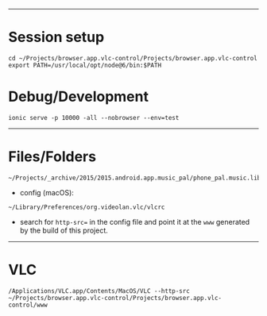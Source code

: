 

-------------------------------------------------------------------------------


Session setup
=============


```
cd ~/Projects/browser.app.vlc-control/Projects/browser.app.vlc-control
export PATH=/usr/local/opt/node@6/bin:$PATH
```


Debug/Development
=================


```
ionic serve -p 10000 -all --nobrowser --env=test
```


-------------------------------------------------------------------------------

Files/Folders
=============


```
~/Projects/_archive/2015/2015.android.app.music_pal/phone_pal.music.library/src/phone_pal/music/library
```

* config (macOS):
```
~/Library/Preferences/org.videolan.vlc/vlcrc
```

* search for `http-src=` in the config file and point it at the `www` generated by the build of this project.

-------------------------------------------------------------------------------

VLC
===


```
/Applications/VLC.app/Contents/MacOS/VLC --http-src ~/Projects/browser.app.vlc-control/Projects/browser.app.vlc-control/www
```
